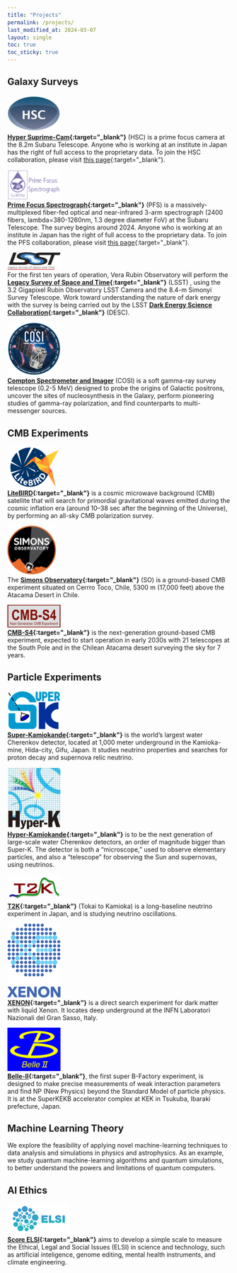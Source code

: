```yaml
---
title: "Projects"
permalink: /projects/
last_modified_at: 2024-03-07
layout: single
toc: true
toc_sticky: true
---
```


## Galaxy Surveys

<img src="/_images/logo_hsc.jpg"  style="width: 120px;">\
**[Hyper Suprime-Cam](https://hsc.mtk.nao.ac.jp/ssp/){:target="_blank"}** (HSC) is a prime focus camera at the 8.2m Subaru Telescope. Anyone who is working at an institute in Japan has the right of full access to the proprietary data. To join the HSC collaboration, please visit [this page](https://hscsurvey.pbworks.com/w/page/19661930/FrontPage){:target="_blank"}.

<img src="/_images/logo_pfs.png"  style="width: 120px;">\
**[Prime Focus Spectrograph](https://pfs.ipmu.jp/){:target="_blank"}** (PFS) is a massively-multiplexed fiber-fed optical and near-infrared 3-arm spectrograph (2400 fibers, lambda=380-1260nm, 1.3 degree diameter FoV) at the Subaru Telescope. The survey begins around 2024. Anyone who is working at an institute in Japan has the right of full access to the proprietary data. To join the PFS collaboration, please visit [this page](https://pfs.ipmu.jp/research/regist_collab.html){:target="_blank"}.

<img src="/_images/logo_lsst.png" style="width: 120px;">\
For the first ten years of operation, Vera Rubin Observatory will perform the **[Legacy Survey of Space and Time](https://www.lsst.org/){:target="_blank"}** (LSST) , using the 3.2 Gigapixel Rubin Observatory LSST Camera and the 8.4-m Simonyi Survey Telescope. Work toward understanding the nature of dark energy with the survey is being carried out by the LSST **[Dark Energy Science Collaboration](https://lsstdesc.org/){:target="_blank"}** (DESC). 

<img src="/_images/logo_cosi.png" style="width: 120px;">\
**[Compton Spectrometer and Imager](https://cosi.ssl.berkeley.edu/)** (COSI) is a soft gamma-ray survey telescope (0.2-5 MeV) designed to probe the origins of Galactic positrons, uncover the sites of nucleosynthesis in the Galaxy, perform pioneering studies of gamma-ray polarization, and find counterparts to multi-messenger sources. 

## CMB Experiments

<img src="/_images/logo_lb.png"  style="width: 120px;">\
**[LiteBIRD](https://www.ipmu.jp/en/research-activities/research-program/LiteBIRD){:target="_blank"}** is a cosmic microwave background (CMB) satellite that will search for primordial gravitational waves emitted during the cosmic inflation era (around 10–38 sec after the beginning of the Universe), by performing an all-sky CMB polarization survey. 

<img src="/_images/logo_so.jpg"  style="width: 110px;">\
The **[Simons Observatory](https://simonsobservatory.org/){:target="_blank"}** (SO) is a ground-based CMB experiment situated on Cerrro Toco, Chile, 5300 m (17,000 feet) above the Atacama Desert in Chile. 

<img src="/_images/logo_cmbs4.png" style="width: 120px;">\
**[CMB-S4](https://cmb-s4.org/){:target="_blank"}** is the next-generation ground-based CMB experiment, expected to start operation in early 2030s with 21 telescopes at the South Pole and in the Chilean Atacama desert surveying the sky for 7 years.


## Particle Experiments

<img src="/_images/logo_sk.gif"  style="width: 120px;">\
**[Super-Kamiokande](https://www-sk.icrr.u-tokyo.ac.jp/en/sk/){:target="_blank"}** is the world’s largest water Cherenkov detector, located at 1,000 meter underground in the Kamioka-mine, Hida-city, Gifu, Japan. It studies neutrino properties and searches for proton decay and supernova relic neutrino. 

<img src="/_images/logo_hk.jpeg"  style="width: 120px;">\
**[Hyper-Kamiokande](https://www.hyperk.org/){:target="_blank"}** is to be the next generation of large-scale water Cherenkov detectors, an order of magnitude bigger than Super-K. The detector is both a “microscope,” used to observe elementary particles, and also a “telescope” for observing the Sun and supernovas, using neutrinos.

<img src="/_images/logo_t2k.png" style="width: 120px;">\
**[T2K](https://t2k-experiment.org/){:target="_blank"}**  (Tokai to Kamioka) is a long-baseline neutrino experiment in Japan, and is studying neutrino oscillations. 

<img src="/_images/logo_xenon.png" style="width: 120px;">\
**[XENON](https://xenonexperiment.org/){:target="_blank"}** is a direct search experiment for dark matter with liquid Xenon. It locates deep underground at the INFN Laboratori Nazionali del Gran Sasso, Italy.

<img src="/_images/logo_belleII.png" style="width: 120px;">\
**[Belle-II](https://www.belle2.org/){:target="_blank"}**, the first super B-Factory experiment, is designed to make precise measurements of weak interaction parameters and find NP (New Physics) beyond the Standard Model of particle physics. It is at the SuperKEKB accelerator complex at KEK in Tsukuba, Ibaraki prefecture, Japan.

## Machine Learning Theory

We explore the feasibility of applying novel machine-learning techniques to data analysis and simulations in physics and astrophysics.  As an example, we study quantum machine-learning algorithms and quantum simulations, to better understand the powers and limitations of quantum computers.

## AI Ethics
<img src="/_images/logo_ELSI.jpg" style="width: 140px;">\
**[Score ELSI](https://member.ipmu.jp/hiromi.yokoyama/secom.html){:target="_blank"}** aims to develop a simple scale to measure the Ethical, Legal and Social Issues (ELSI) in  science and technology, such as artificial inteligence, genome editing, mental health instruments, and climate engineering.
